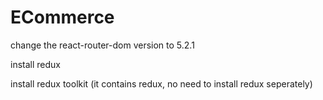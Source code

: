 # ECommerce

change the react-router-dom version to 5.2.1

install redux

install redux toolkit (it contains redux, no need to install redux seperately)
